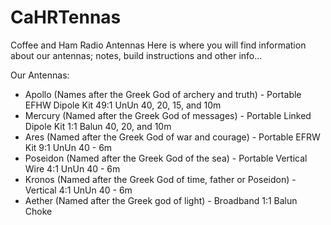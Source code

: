 # CaHRTennas
Coffee and Ham Radio Antennas
Here is where you will find information about our antennas; notes, build instructions and other info...

Our Antennas:
  - Apollo (Names after the Greek God of archery and truth) - Portable EFHW Dipole Kit 49:1 UnUn 40, 20, 15, and 10m
  - Mercury (Named after the Greek God of messages) - Portable Linked Dipole Kit 1:1 Balun 40, 20, and 10m
  - Ares (Named after the Greek God of war and courage) - Portable EFRW Kit 9:1 UnUn 40 - 6m 
  - Poseidon (Named after the Greek God of the sea) - Portable Vertical Wire 4:1 UnUn 40 - 6m
  - Kronos (Named after the Greek God of time, father or Poseidon) - Vertical 4:1 UnUn 40 - 6m
  - Aether (Named after the Greek god of light) - Broadband 1:1 Balun Choke
